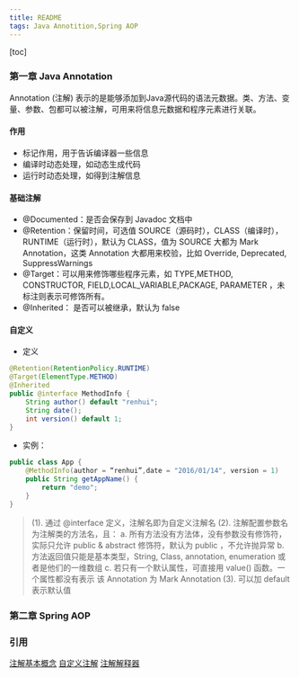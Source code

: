 ```yaml
---
title: README
tags: Java Annotition,Spring AOP
---
```


[toc]

### 第一章 Java Annotation
Annotation (注解) 表示的是能够添加到Java源代码的语法元数据。类、方法、变量、参数、包都可以被注解，可用来将信息元数据和程序元素进行关联。

#### 作用
   - 标记作用，用于告诉编译器一些信息
   - 编译时动态处理，如动态生成代码
   - 运行时动态处理，如得到注解信息

#### 基础注解
   - @Documented：是否会保存到 Javadoc 文档中
   - @Retention：保留时间，可选值 SOURCE（源码时），CLASS（编译时），RUNTIME（运行时），默认为 CLASS，值为 SOURCE 大都为 Mark Annotation，这类 Annotation 大都用来校验，比如 Override, Deprecated, SuppressWarnings
   - @Target：可以用来修饰哪些程序元素，如 TYPE,METHOD, CONSTRUCTOR, FIELD,LOCAL_VARIABLE,PACKAGE, PARAMETER ，未标注则表示可修饰所有。
   - @Inherited： 是否可以被继承，默认为 false

#### 自定义
+ 定义
``` java
@Retention(RetentionPolicy.RUNTIME)
@Target(ElementType.METHOD)
@Inherited
public @interface MethodInfo {
    String author() default "renhui";
    String date();
    int version() default 1;
}
```
+ 实例：

``` java
public class App {
    @MethodInfo(author = “renhui”,date = "2016/01/14", version = 1)
    public String getAppName() {
        return "demo";
    }
}
```

> (1). 通过 @interface 定义，注解名即为自定义注解名
   (2). 注解配置参数名为注解类的方法名，且：
        a. 所有方法没有方法体，没有参数没有修饰符，实际只允许 public &             abstract 修饰符，默认为 public ，不允许抛异常
        b. 方法返回值只能是基本类型，String, Class, annotation,    enumeration         或者是他们的一维数组
    c. 若只有一个默认属性，可直接用 value() 函数。一个属性都没有表示           该 Annotation 为 Mark Annotation
   (3). 可以加 default 表示默认值

### 第二章 Spring AOP


### 引用
[注解基本概念][1]
[自定义注解][2]
[注解解释器][3]


  [1]: http://www.cnblogs.com/peida/archive/2013/04/23/3036035.html
  [2]: http://www.cnblogs.com/peida/archive/2013/04/24/3036689.html
  [3]: http://www.cnblogs.com/peida/archive/2013/04/26/3038503.html